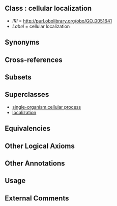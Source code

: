 
## Class : cellular localization

 * *IRI* = http://purl.obolibrary.org/obo/GO_0051641
 * *Label* = cellular localization

## Synonyms


## Cross-references


## Subsets


## Superclasses

 * [single-organism cellular process](../../GO/63/GO_0044763.md)
 * [localization](../../GO/79/GO_0051179.md)

## Equivalencies


## Other Logical Axioms


## Other Annotations


## Usage


## External Comments

